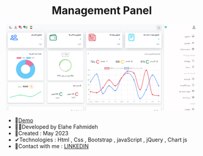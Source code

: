 <h1 align="center">Management Panel</h1>


![demo](https://github.com/Ela-Fhd/Management-Panel/blob/main/img/demo.png)

  - &#128204;<a href="http://elahe.uno/panel" >Demo</a>
  - 🙋‍♀️Developed by Elahe Fahmideh
  - 📆Created : May 2023
  - &#x2714;Technologies : Html , Css , Bootstrap , javaScript , jQuery , Chart js
  - &#128231;Contact with me : <a href="https://www.linkedin.com/in/elahe-fahmideh/">LINKEDIN</a>





